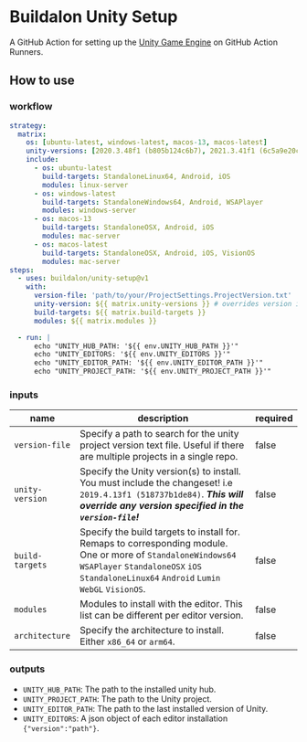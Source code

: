 # Buildalon Unity Setup

A GitHub Action for setting up the [Unity Game Engine](https://unity.com) on GitHub Action Runners.

## How to use

### workflow

```yaml
strategy:
  matrix:
    os: [ubuntu-latest, windows-latest, macos-13, macos-latest]
    unity-versions: [2020.3.48f1 (b805b124c6b7), 2021.3.41f1 (6c5a9e20c022), 2022.3.40f1 (cbdda657d2f0)]
    include:
      - os: ubuntu-latest
        build-targets: StandaloneLinux64, Android, iOS
        modules: linux-server
      - os: windows-latest
        build-targets: StandaloneWindows64, Android, WSAPlayer
        modules: windows-server
      - os: macos-13
        build-targets: StandaloneOSX, Android, iOS
        modules: mac-server
      - os: macos-latest
        build-targets: StandaloneOSX, Android, iOS, VisionOS
        modules: mac-server
steps:
  - uses: buildalon/unity-setup@v1
    with:
      version-file: 'path/to/your/ProjectSettings.ProjectVersion.txt'
      unity-version: ${{ matrix.unity-versions }} # overrides version in version-file
      build-targets: ${{ matrix.build-targets }}
      modules: ${{ matrix.modules }}

  - run: |
      echo "UNITY_HUB_PATH: '${{ env.UNITY_HUB_PATH }}'"
      echo "UNITY_EDITORS: '${{ env.UNITY_EDITORS }}'"
      echo "UNITY_EDITOR_PATH: '${{ env.UNITY_EDITOR_PATH }}'"
      echo "UNITY_PROJECT_PATH: '${{ env.UNITY_PROJECT_PATH }}'"
```

### inputs

| name | description | required |
| ----------- | ----------- | ----------- |
| `version-file` | Specify a path to search for the unity project version text file. Useful if there are multiple projects in a single repo. | false |
| `unity-version` | Specify the Unity version(s) to install. You must include the changeset! i.e `2019.4.13f1 (518737b1de84)`. ***This will override any version specified in the `version-file`!*** | false |
| `build-targets` | Specify the build targets to install for. Remaps to corresponding module. One or more of `StandaloneWindows64` `WSAPlayer` `StandaloneOSX` `iOS` `StandaloneLinux64` `Android` `Lumin` `WebGL` `VisionOS`. | false |
| `modules` | Modules to install with the editor. This list can be different per editor version. | false |
| `architecture` | Specify the architecture to install. Either `x86_64` or `arm64`. | false |

### outputs

- `UNITY_HUB_PATH`: The path to the installed unity hub.
- `UNITY_PROJECT_PATH`: The path to the Unity project.
- `UNITY_EDITOR_PATH`: The path to the last installed version of Unity.
- `UNITY_EDITORS`: A json object of each editor installation `{"version":"path"}`.
